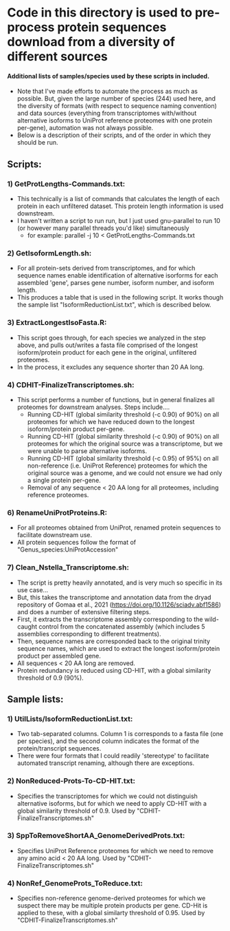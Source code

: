 # Code in this directory is used to pre-process protein sequences download from a diversity of different sources
#### Additional lists of samples/species used by these scripts in included. 
  - Note that I've made efforts to automate the process as much as possible. But, given the large number of species (244) used here, and the diversity of formats (with respect to sequence naming convention) and data sources (everything from transcriptomes with/without alternative isoforms to UniProt reference proteomes with one protein per-gene), automation was not always possible. 
  - Below is a description of their scripts, and of the order in which they should be run. 

## Scripts:
### 1) GetProtLengths-Commands.txt:
  - This technically is a list of commands that calculates the length of each protein in each unfiltered dataset. This protein length information is used downstream.
  - I haven't written a script to run run, but I just used gnu-parallel to run 10 (or however many parallel threads you'd like) simultaneously
    - for example: parallel -j 10 < GetProtLengths-Commands.txt
### 2) GetIsoformLength.sh:
  - For all protein-sets derived from transcriptomes, and for which sequence names enable identification of alternative isorforms for each assembled 'gene', parses gene number, isoform number, and isoform length. 
  - This produces a table that is used in the following script. It works though the sample list "IsoformReductionList.txt", which is described below. 
### 3) ExtractLongestIsoFasta.R:
  - This script goes through, for each species we analyzed in the step above, and pulls out/writes a fasta file comprised of the longest isoform/protein product for each gene in the original, unfiltered proteomes. 
  - In the process, it excludes any sequence shorter than 20 AA long. 
### 4) CDHIT-FinalizeTranscriptomes.sh:
  - This script performs a number of functions, but in general finalizes all proteomes for downstream analyses. Steps include....
    - Running CD-HIT (global similarity threshold (-c 0.90) of 90%) on all proteomes for which we have reduced down to the longest isoform/protein product per-gene. 
    - Running CD-HIT (global similarity threshold (-c 0.90) of 90%) on all proteomes for which the original source was a transcriptome, but we were unable to parse alternative isoforms.
    - Running CD-HIT (global similarity threshold (-c 0.95) of 95%) on all non-reference (i.e. UniProt Reference) proteomes for which the original source was a genome, and we could not ensure we had only a single protein per-gene. 
    - Removal of any sequence < 20 AA long for all proteomes, including reference proteomes.
### 6) RenameUniProtProteins.R:
  - For all proteomes obtained from UniProt, renamed protein sequences to facilitate downstream use. 
  - All protein sequences follow the format of "Genus_species:UniProtAccession"
### 7) Clean_Nstella_Transcriptome.sh:
  - The script is pretty heavily annotated, and is very much so specific in its use case...
  - But, this takes the transcriptome and annotation data from the dryad repository of Gomaa et al., 2021 (https://doi.org/10.1126/sciadv.abf1586) and does a number of extensive filtering steps. 
  - First, it extracts the transcriptome assembly corresponding to the wild-caught control from the concatenated assembly (which includes 5 assemblies corresponding to different treatments). 
  - Then, sequence names are corresponded back to the original trinity sequence names, which are used to extract the longest isoform/protein product per assembled gene. 
  - All sequences < 20 AA long are removed.
  - Protein redundancy is reduced using CD-HIT, with a global similarity threshold of 0.9 (90%). 


## Sample lists:
### 1) UtilLists/IsoformReductionList.txt:
  - Two tab-separated columns. Column 1 is corresponds to a fasta file (one per species), and the second column indicates the format of the protein/transcript sequences. 
  - There were four formats that I could readily 'stereotype' to facilitate automated transcript renaming, although there are exceptions.
### 2) NonReduced-Prots-To-CD-HIT.txt:
  - Specifies the transcriptomes for which we could not distinguish alternative isoforms, but for which we need to apply CD-HIT with a global similarity threshold of 0.9. Used by "CDHIT-FinalizeTranscriptomes.sh"
### 3) SppToRemoveShortAA_GenomeDerivedProts.txt:
  - Specifies UniProt Reference proteomes for which we need to remove any amino acid < 20 AA long. Used by "CDHIT-FinalizeTranscriptomes.sh"
### 4) NonRef_GenomeProts_ToReduce.txt:
  - Specifies non-reference genome-derived proteomes for which we suspect there may be multiple protein products per gene. CD-Hit is applied to these, with a global similarty threshold of 0.95. Used by "CDHIT-FinalizeTranscriptomes.sh"
